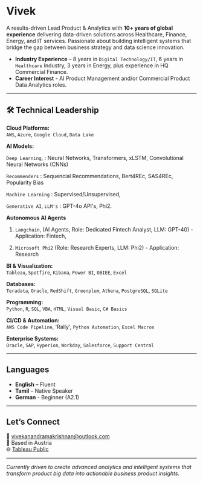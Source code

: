 # Vivek

A results-driven Lead Product & Analytics with **10+ years of global experience** delivering data-driven solutions across Healthcare, Finance, Energy, and IT services. Passionate about building intelligent systems that bridge the gap between business strategy and data science innovation.

- **Industry Experience** – 8 years in `Digital Technology/IT`, 6 years in `Healthcare` Industry, 3 years in Energy, plus experience in HQ Commercial Finance.
- **Career Interest** - AI Product Management and/or Commercial Product Data Analytics roles.

---

## 🛠️ Technical Leadership

**Cloud Platforms:**  
`AWS`, `Azure`, `Google Cloud`, `Data Lake` 

**AI Models:**  

`Deep Learning`, : Neural Networks, Transformers, xLSTM, Convolutional Neural Networks (CNNs)

`Recommenders` : Sequencial Recommendations, Bert4REc, SAS4REc, Popularity Bias 

`Machine Learning` : Supervised/Unsupervised, 

`Generative AI`, `LLM's` : GPT-4o API's, Phi2.

**Autonomous AI Agents**

1. `Langchain`, (AI Agents, Role: Dedicated Fintech Analyst, LLM: GPT-40) - Application: Fintech, 

2. `Microsoft Phi2` (Role: Research Experts, LLM: Phi2) - Application: Research

**BI & Visualization:**  
`Tableau`, `Spotfire`, `Kibana`, `Power BI`, `OBIEE`, `Excel`  

**Databases:**  
`Teradata`, `Oracle`, `RedShift`, `Greenplum`, `Athena`, `PostgreSQL`, `SQLite`  

**Programming:**  
`Python`, `R`, `SQL`, `VBA`, `HTML`, `Visual Basic`, `C# Basics`  

**CI/CD & Automation:**  
`AWS Code Pipeline`, 'Rally', `Python Automation`, `Excel Macros`  

**Enterprise Systems:**  
`Oracle`, `SAP`, `Hyperion`, `Workday`, `Salesforce`, `Support Central`

---

## Languages

- **English** – Fluent  
- **Tamil** – Native Speaker
- **German** - Beginner (A2.1)
---

## Let’s Connect

📧 [vivekanandramakrishnan@outlook.com](mailto:vivekanandramakrishnan@outlook.com)  
📍 Based in Austria  
🌐 [Tableau Public](https://public.tableau.com/app/profile/vivekanand4623/vizzes)

---

*Currently driven to create advanced analytics and intelligent systems that transform product big data into actionable business product insights.*
